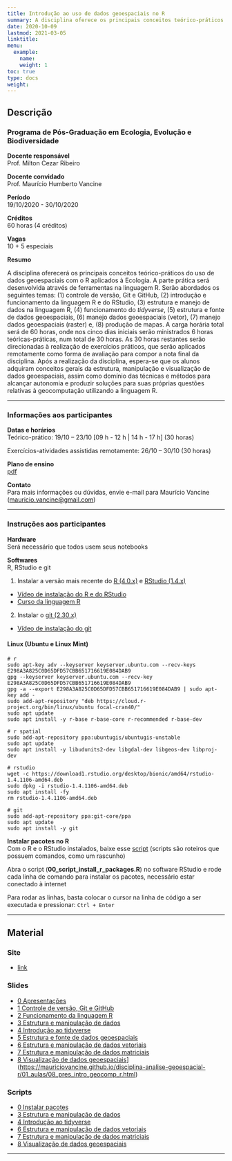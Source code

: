 ```yaml
---
title: Introdução ao uso de dados geoespaciais no R
summary: A disciplina oferece os principais conceitos teórico-práticos do uso de dados geoespaciais no R aplicados à Ecologia
date: 2020-10-09
lastmod: 2021-03-05
linktitle:
menu:
  example:
    name: 
    weight: 1
toc: true
type: docs
weight: 
---
```


## Descrição

### Programa de Pós-Graduação em Ecologia, Evolução e Biodiversidade

**Docente responsável**  
Prof. Milton Cezar Ribeiro

**Docente convidado**  
Prof. Maurício Humberto Vancine

**Período**  
19/10/2020 - 30/10/2020

**Créditos**  
60 horas (4 créditos)

**Vagas**  
10 + 5 especiais

**Resumo**  

A disciplina oferecerá os principais conceitos teórico-práticos do uso de dados geoespaciais com o R aplicados à Ecologia. A parte prática será desenvolvida através de ferramentas na linguagem R. Serão abordados os seguintes temas: (1) controle de versão, Git e GitHub, (2) introdução e funcionamento da linguagem R e do RStudio, (3) estrutura e manejo de dados na linguagem R, (4) funcionamento do *tidyverse*, (5) estrutura e fonte de dados geoespaciais, (6) manejo dados geoespaciais (vetor), (7) manejo dados geoespaciais (raster) e, (8) produção de mapas. A carga horária total será de 60 horas, onde nos cinco dias iniciais serão ministrados 6 horas teóricas-práticas, num total de 30 horas. As 30 horas restantes serão direcionadas à realização de exercícios práticos, que serão aplicados remotamente como forma de avaliação para compor a nota final da disciplina. Após a realização da disciplina, espera-se que os alunos adquiram conceitos gerais da estrutura, manipulação e visualização de dados geoespaciais, assim como domínio das técnicas e métodos para alcançar autonomia e produzir soluções para suas próprias questões relativas à geocomputação utilizando a linguagem R.

---

### Informações aos participantes

**Datas e horários**  
Teórico-prático: 19/10 – 23/10 [09 h - 12 h | 14 h - 17 h] (30 horas)

Exercícios-atividades assistidas remotamente: 26/10 – 30/10 (30 horas)

**Plano de ensino**   
[pdf](https://github.com/mauriciovancine/disciplina-analise-geoespacial-r/blob/master/00_plano_ensino/plano_ensino_analise_geoespacial_r.pdf)

**Contato**  
Para mais informações ou dúvidas, envie e-mail para Maurício Vancine (mauricio.vancine@gmail.com)

---

### Instruções aos participantes

**Hardware**  
Será necessário que todos usem seus notebooks

**Softwares**<br>
R, RStudio e git  

1. Instalar a versão mais recente do [R (4.0.x)](https://www.r-project.org) e [RStudio (1.4.x)](https://www.rstudio.com)
- [Vídeo de instalação do R e do RStudio](https://youtu.be/l1bWvZMNMCM)  
- [Curso da linguagem R](https://www.youtube.com/playlist?list=PLucm8g_ezqNq0RMHvzZ8M32xhopFhmsr6)

2. Instalar o [git (2.30.x)](https://git-scm.com/downloads)  
- [Vídeo de instalação do git](https://youtu.be/QSfHNEiBd2k)  

#### Linux (Ubuntu e Linux Mint)

```
# r
sudo apt-key adv --keyserver keyserver.ubuntu.com --recv-keys E298A3A825C0D65DFD57CBB651716619E084DAB9
gpg --keyserver keyserver.ubuntu.com --recv-key E298A3A825C0D65DFD57CBB651716619E084DAB9
gpg -a --export E298A3A825C0D65DFD57CBB651716619E084DAB9 | sudo apt-key add -
sudo add-apt-repository "deb https://cloud.r-project.org/bin/linux/ubuntu focal-cran40/"
sudo apt update
sudo apt install -y r-base r-base-core r-recommended r-base-dev

# r spatial
sudo add-apt-repository ppa:ubuntugis/ubuntugis-unstable
sudo apt update
sudo apt install -y libudunits2-dev libgdal-dev libgeos-dev libproj-dev

# rstudio
wget -c https://download1.rstudio.org/desktop/bionic/amd64/rstudio-1.4.1106-amd64.deb
sudo dpkg -i rstudio-1.4.1106-amd64.deb
sudo apt install -fy
rm rstudio-1.4.1106-amd64.deb

# git
sudo add-apt-repository ppa:git-core/ppa 
sudo apt update
sudo apt install -y git
```

**Instalar pacotes no R**  
Com o R e o RStudio instalados, baixe esse [script](https://github.com/mauriciovancine/disciplina-analise-geoespacial-r/blob/master/02_scripts/00_script_install_packages.R) (scripts são roteiros que possuem comandos, como um rascunho)

Abra o script (**00_script_install_r_packages.R**) no software RStudio e rode cada linha de comando para instalar os pacotes, necessário estar conectado à internet

Para rodar as linhas, basta colocar o cursor na linha de código a ser executada e pressionar: `Ctrl + Enter`

---

## Material

### Site
- [link](https://mauriciovancine.github.io/disciplina-analise-geoespacial-r/)

### Slides

- [0 Apresentações](https://mauriciovancine.github.io/disciplina-analise-geoespacial-r/01_aulas/00_pres_intro_geocomp_r.html)
- [1 Controle de versão, Git e GitHub](https://mauriciovancine.github.io/disciplina-analise-geoespacial-r/01_aulas/01_pres_intro_geocomp_r.html)
- [2 Funcionamento da linguagem R](https://mauriciovancine.github.io/disciplina-analise-geoespacial-r/01_aulas/02_pres_intro_geocomp_r.html)
- [3 Estrutura e manipulação de dados](https://mauriciovancine.github.io/disciplina-analise-geoespacial-r/01_aulas/03_pres_intro_geocomp_r.html)
- [4 Introdução ao tidyverse](https://mauriciovancine.github.io/disciplina-analise-geoespacial-r/01_aulas/04_pres_intro_geocomp_r.html)
- [5 Estrutura e fonte de dados geoespaciais](https://mauriciovancine.github.io/disciplina-analise-geoespacial-r/01_aulas/05_pres_intro_geocomp_r.html)
- [6 Estrutura e manipulação de dados vetoriais](https://mauriciovancine.github.io/disciplina-analise-geoespacial-r/01_aulas/06_pres_intro_geocomp_r.html)
- [7 Estrutura e manipulação de dados matriciais](https://mauriciovancine.github.io/disciplina-analise-geoespacial-r/01_aulas/07_pres_intro_geocomp_r.html)
- [8 Visualização de dados geoespaciais](https://mauriciovancine.github.io/disciplina-analise-geoespacial-r/01_aulas/05_pres_intro_geocomp_r.html)](https://mauriciovancine.github.io/disciplina-analise-geoespacial-r/01_aulas/08_pres_intro_geocomp_r.html)

### Scripts

- [0 Instalar pacotes](https://github.com/mauriciovancine/disciplina-analise-geoespacial-r/blob/master/02_scripts/00_script_install_packages.R)
- [3 Estrutura e manipulação de dados](https://github.com/mauriciovancine/disciplina-analise-geoespacial-r/blob/master/02_scripts/03_script_intro_geocomp_r.R)
- [4 Introdução ao tidyverse](https://github.com/mauriciovancine/disciplina-analise-geoespacial-r/blob/master/02_scripts/04_script_intro_geocomp_r.R)
- [6 Estrutura e manipulação de dados vetoriais](https://github.com/mauriciovancine/disciplina-analise-geoespacial-r/blob/master/02_scripts/06_script_intro_geocomp_r.R)
- [7 Estrutura e manipulação de dados matriciais](https://github.com/mauriciovancine/disciplina-analise-geoespacial-r/blob/master/02_scripts/07_script_intro_geocomp_r.R)
- [8 Visualização de dados geoespaciais](https://github.com/mauriciovancine/disciplina-analise-geoespacial-r/blob/master/02_scripts/08_script_intro_geocomp_r.R)

---
